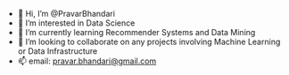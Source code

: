 - 👋 Hi, I’m @PravarBhandari
- 👀 I’m interested in Data Science
- 🌱 I’m currently learning Recommender Systems and Data Mining
- 💞️ I’m looking to collaborate on any projects involving Machine Learning or Data Infrastructure
- 📫 email: pravar.bhandari@gmail.com

<!---
PravarBhandari/PravarBhandari is a ✨ special ✨ repository because its `README.md` (this file) appears on your GitHub profile.
You can click the Preview link to take a look at your changes.
--->
